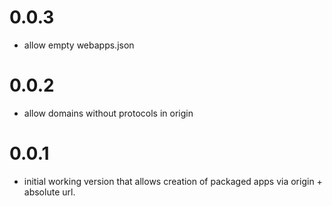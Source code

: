# 0.0.3
  - allow empty webapps.json
# 0.0.2
  - allow domains without protocols in origin
# 0.0.1
  - initial working version that allows creation of packaged apps via origin +
    absolute url.
